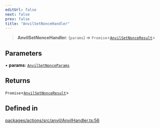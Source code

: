 ```yaml
---
editUrl: false
next: false
prev: false
title: "AnvilSetNonceHandler"
---
```


> **AnvilSetNonceHandler**: (`params`) => `Promise`\<[`AnvilSetNonceResult`](/reference/tevm/actions/type-aliases/anvilsetnonceresult/)\>

## Parameters

• **params**: [`AnvilSetNonceParams`](/reference/tevm/actions/type-aliases/anvilsetnonceparams/)

## Returns

`Promise`\<[`AnvilSetNonceResult`](/reference/tevm/actions/type-aliases/anvilsetnonceresult/)\>

## Defined in

[packages/actions/src/anvil/AnvilHandler.ts:56](https://github.com/qbzzt/tevm-monorepo/blob/main/packages/actions/src/anvil/AnvilHandler.ts#L56)
